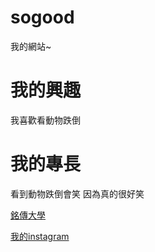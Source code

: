 # sogood
我的網站~

我的興趣
=======
我喜歡看動物跌倒

我的專長
========
看到動物跌倒會笑 因為真的很好笑


[銘傳大學](https://web.mcu.edu.tw/)

[我的instagram](https://www.instagram.com/corgi_0813/)
